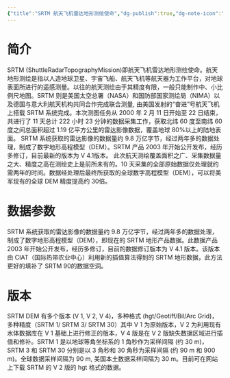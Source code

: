 ```yaml
---
{"title":"SRTM 航天飞机雷达地形测绘使命","dg-publish":true,"dg-note-icon":"stone","dg-path":"🌳 Major/Geography/Data Tpye/SRTM.md","permalink":"/🌳 Major/Geography/Data Tpye/SRTM/","dgPassFrontmatter":true,"noteIcon":"stone","created":"2024-07-04T13:45:17.000+08:00","updated":"2024-11-05T23:19:36.000+08:00"}
---
```


# 简介
SRTM (ShuttleRadarTopographyMission)即航天飞机雷达地形测绘使命。航天地形测绘是指以人造地球卫星、宇宙飞船、航天飞机等航天器为工作平台，对地球表面所进行的遥感测量。以往的航天测绘由于其精度有限，一般只能制作中、小比例尺地图。SRTM 则是美国太空总署（NASA）和国防部国家测绘局（NIMA）以及德国与意大利航天机构共同合作完成联合测量, 由美国发射的“奋进”号航天飞机上搭载 SRTM 系统完成。本次测图任务从 2000 年 2 月 11 日开始至 22 日结束，共进行了 11 天总计 222 小时 23 分钟的数据采集工作，获取北纬 60 度至南纬 60 度之间总面积超过 1.19 亿平方公里的雷达影像数据，覆盖地球 80%以上的陆地表面。
SRTM 系统获取的雷达影像的数据量约 9.8 万亿字节，经过两年多的数据处理，制成了数字地形高程模型（DEM）。SRTM 产品 2003 年开始公开发布，经历多修订，目前最新的版本为 V 4.1版本。
此次航天测绘覆盖面积之广、采集数据量之大、精度之高在测绘史上是前所未有的。10 天采集的全部原始数据仅处理就约需两年的时间。数据经处理后最终所获取的全球数字高程模型（DEM），可以将美军现有的全球 DEM 精度提高约 30倍。
# 数据参数
SRTM 系统获取的雷达影像的数据量约 9.8 万亿字节，经过两年多的数据处理，制成了数字地形高程模型（DEM），即现在的 SRTM 地形产品数据。此数据产品 2003 年开始公开发布，经历多修订，目前的数据修订版本为 V 4.1 版本。该版本由 CIAT（国际热带农业中心）利用新的插值算法得到的 SRTM 地形数据，此方法更好的填补了 SRTM 90的数据空洞。
# 版本
SRTM DEM 有多个版本 (V 1, V 2, V 4)，多种格式 (hgt/Geotiff/Bil/Arc Grid)，多种精度（SRTM 1/ SRTM 3/ SRTM 30）其中 V 1 为原始版本，V 2 为利用现有水体数据库在 V 1 基础上进行修正的版本，V 4 版是在 V 2 版缺失数据区域进行插值和修补。SRTM 1 是以地球等角坐标系的 1 角秒作为采样间隔 (约 30 m)，SRTM 3 和 SRTM 30 分别是以 3 角秒和 30 角秒为采样间隔 (约 90 m 和 900 m)。全球数据采样间隔为 90 m, 美国本土数据采样间隔为 30 m。目前可在网站上下载 SRTM 的 V 2 版的 hgt 格式的数据。